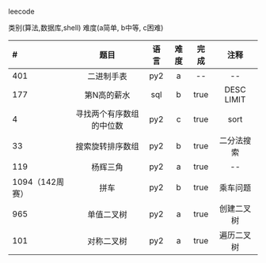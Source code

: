 leecode

类别(算法,数据库,shell)
难度(a简单, b中等, c困难)

|#|题目|语言|难度|完成|注释|
|:-|:-:|:-:|:-:|:-:|:-:|
|401|二进制手表|py2|a|--|--|
|177| 第N高的薪水|sql|b|true|DESC LIMIT|
|4| 寻找两个有序数组的中位数 |py2|c|true|sort|
|33| 搜索旋转排序数组 |py2|b|true|二分法搜索|
|119| 杨辉三角 |py2|a|true|--|
|1094（142周赛）| 拼车 |py2|b|true|乘车问题|
|965| 单值二叉树 |py2|a|true|创建二叉树|
|101| 对称二叉树 |py2|a|true|遍历二叉树|



